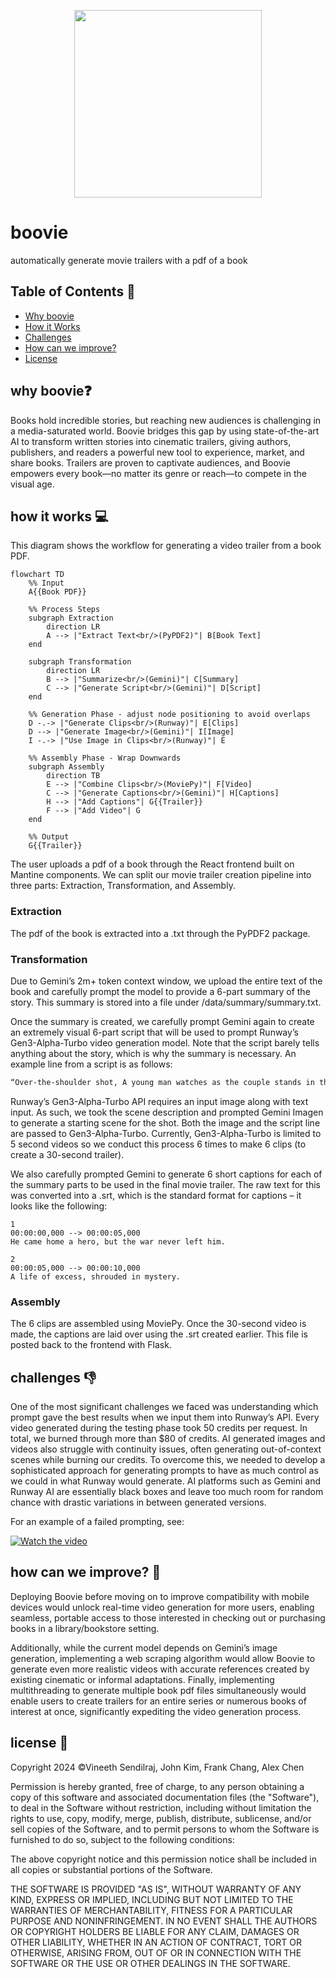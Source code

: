 
<p align="center">
  <img src="https://github.com/frankchang1000/aiatl/blob/main/react-flask-app/assets/images/logo.png", width="300"/>
</p>

# boovie

automatically generate movie trailers with a pdf of a book

## Table of Contents 🧾
* [Why boovie](#why-boovie)
* [How it Works](#how-it-works-)
* [Challenges](#challenges-)
* [How can we improve?](#how-can-we-improve-)
* [License](#License)

## why boovie❓
Books hold incredible stories, but reaching new audiences is challenging in a media-saturated world. Boovie bridges this gap by using state-of-the-art AI to transform written stories into cinematic trailers, giving authors, publishers, and readers a powerful new tool to experience, market, and share books. Trailers are proven to captivate audiences, and Boovie empowers every book—no matter its genre or reach—to compete in the visual age. 

## how it works 💻

This diagram shows the workflow for generating a video trailer from a book PDF.

```mermaid
flowchart TD
    %% Input
    A{{Book PDF}}
    
    %% Process Steps
    subgraph Extraction
        direction LR
        A --> |"Extract Text<br/>(PyPDF2)"| B[Book Text]
    end
    
    subgraph Transformation
        direction LR
        B --> |"Summarize<br/>(Gemini)"| C[Summary]
        C --> |"Generate Script<br/>(Gemini)"| D[Script]
    end
    
    %% Generation Phase - adjust node positioning to avoid overlaps
    D -.-> |"Generate Clips<br/>(Runway)"| E[Clips]
    D --> |"Generate Image<br/>(Gemini)"| I[Image]
    I -.-> |"Use Image in Clips<br/>(Runway)"| E
    
    %% Assembly Phase - Wrap Downwards
    subgraph Assembly
        direction TB
        E --> |"Combine Clips<br/>(MoviePy)"| F[Video]
        C --> |"Generate Captions<br/>(Gemini)"| H[Captions]
        H --> |"Add Captions"| G{{Trailer}}
        F --> |"Add Video"| G
    end
    
    %% Output
    G{{Trailer}}
```

The user uploads a pdf of a book through the React frontend built on Mantine components. We can split our movie trailer creation pipeline into three parts: Extraction, Transformation, and Assembly.

### Extraction
The pdf of the book is extracted into a .txt through the PyPDF2 package.

### Transformation
Due to Gemini’s 2m+ token context window, we upload the entire text of the book and carefully prompt the model to provide a 6-part summary of the story. This summary is stored into a file under /data/summary/summary.txt.

Once the summary is created, we carefully prompt Gemini again to create an extremely visual 6-part script that will be used to prompt Runway’s Gen3-Alpha-Turbo video generation model. Note that the script barely tells anything about the story, which is why the summary is necessary. An example line from a script is as follows: 

```txt
“Over-the-shoulder shot, A young man watches as the couple stands in the heart of the lavish mansion, their backs to him, their faces lost in the moment. He watches them, his face clouded with a mix of sadness and concern. The scene is lit by a soft, warm light, casting a gentle glow on their faces. The camera slowly zooms in on the young man's face, revealing a mix of emotions - confusion, worry, and a hint of frustration. The film uses a gritty, realistic style, capturing the emotional turmoil of the moment. The mood is one of unease and growing suspicion.”
```

Runway’s Gen3-Alpha-Turbo API requires an input image along with text input. As such, we took the scene description and prompted Gemini Imagen to generate a starting scene for the shot. Both the image and the script line are passed to Gen3-Alpha-Turbo. Currently, Gen3-Alpha-Turbo is limited to 5 second videos so we conduct this process 6 times to make 6 clips (to create a 30-second trailer). 

We also carefully prompted Gemini to generate 6 short captions for each of the summary parts to be used in the final movie trailer. The raw text for this was converted into a .srt, which is the standard format for captions – it looks like the following:

```srt
1
00:00:00,000 --> 00:00:05,000
He came home a hero, but the war never left him.

2
00:00:05,000 --> 00:00:10,000
A life of excess, shrouded in mystery.
```

### Assembly
The 6 clips are assembled using MoviePy. Once the 30-second video is made, the captions are laid over using the .srt created earlier. This file is posted back to the frontend with Flask.


## challenges 👎

One of the most significant challenges we faced was understanding which prompt gave the best results when we input them into Runway’s API. Every video generated during the testing phase took 50 credits per request. In total, we burned through more than $80 of credits. AI generated images and videos also struggle with continuity issues, often generating out-of-context scenes while burning our credits. To overcome this, we needed to develop a sophisticated approach for generating prompts to have as much control as we could in what Runway would generate. AI platforms such as Gemini and Runway AI are essentially black boxes and leave too much room for random chance with drastic variations in between generated versions.

For an example of a failed prompting, see:

[![Watch the video](https://img.youtube.com/vi/5WG84NNAA8M/0.jpg)](https://youtu.be/5WG84NNAA8M)

## how can we improve? 🤔

Deploying Boovie before moving on to improve compatibility with mobile devices would unlock real-time video generation for more users, enabling seamless, portable access to those interested in checking out or purchasing books in a library/bookstore setting. 

Additionally, while the current model depends on Gemini’s image generation, implementing a web scraping algorithm would allow Boovie to generate even more realistic videos with accurate references created by existing cinematic or informal adaptations. Finally, implementing multithreading to generate multiple book pdf files simultaneously would enable users to create trailers for an entire series or numerous books of interest at once, significantly expediting the video generation process.

## license 📜

Copyright 2024 ©Vineeth Sendilraj, John Kim, Frank Chang, Alex Chen

Permission is hereby granted, free of charge, to any person obtaining a copy of this software and associated documentation files (the "Software"), to deal in the Software without restriction, including without limitation the rights to use, copy, modify, merge, publish, distribute, sublicense, and/or sell copies of the Software, and to permit persons to whom the Software is furnished to do so, subject to the following conditions:

The above copyright notice and this permission notice shall be included in all copies or substantial portions of the Software.

THE SOFTWARE IS PROVIDED "AS IS", WITHOUT WARRANTY OF ANY KIND, EXPRESS OR IMPLIED, INCLUDING BUT NOT LIMITED TO THE WARRANTIES OF MERCHANTABILITY, FITNESS FOR A PARTICULAR PURPOSE AND NONINFRINGEMENT. IN NO EVENT SHALL THE AUTHORS OR COPYRIGHT HOLDERS BE LIABLE FOR ANY CLAIM, DAMAGES OR OTHER LIABILITY, WHETHER IN AN ACTION OF CONTRACT, TORT OR OTHERWISE, ARISING FROM, OUT OF OR IN CONNECTION WITH THE SOFTWARE OR THE USE OR OTHER DEALINGS IN THE SOFTWARE.

